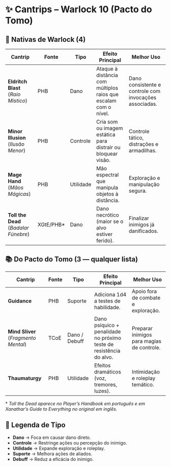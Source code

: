 # ✨ Cantrips – Warlock 10 (Pacto do Tomo)

## 📜 Nativas de Warlock (4)
| Cantrip | Fonte | Tipo | Efeito Principal | Melhor Uso |
|---------|-------|------|------------------|------------|
| **Eldritch Blast** (*Raio Místico*) | PHB | Dano | Ataque à distância com múltiplos raios que escalam com o nível. | Dano consistente e controle com invocações associadas. |
| **Minor Illusion** (*Ilusão Menor*) | PHB | Controle | Cria som ou imagem estática para distrair ou bloquear visão. | Controle tático, distrações e armadilhas. |
| **Mage Hand** (*Mãos Mágicas*) | PHB | Utilidade | Mão espectral que manipula objetos à distância. | Exploração e manipulação segura. |
| **Toll the Dead** (*Badalar Fúnebre*) | XGtE/PHB* | Dano | Dano necrótico (maior se o alvo estiver ferido). | Finalizar inimigos já danificados. |

## 📚 Do Pacto do Tomo (3 — qualquer lista)
| Cantrip | Fonte | Tipo | Efeito Principal | Melhor Uso |
|---------|-------|------|------------------|------------|
| **Guidance** | PHB | Suporte | Adiciona 1d4 a testes de habilidade. | Apoio fora de combate e exploração. |
| **Mind Sliver** (*Fragmento Mental*) | TCoE | Dano / Debuff | Dano psíquico + penalidade no próximo teste de resistência do alvo. | Preparar inimigos para magias de controle. |
| **Thaumaturgy** | PHB | Utilidade | Efeitos dramáticos (voz, tremores, luzes). | Intimidação e roleplay temático. |

\* *Toll the Dead aparece no Player’s Handbook em português e em Xanathar’s Guide to Everything no original em inglês.*

## 📌 Legenda de Tipo
- **Dano** → Foca em causar dano direto.  
- **Controle** → Restringe ações ou percepção do inimigo.  
- **Utilidade** → Expande exploração e roleplay.  
- **Suporte** → Melhora ações de aliados.  
- **Debuff** → Reduz a eficácia do inimigo.
